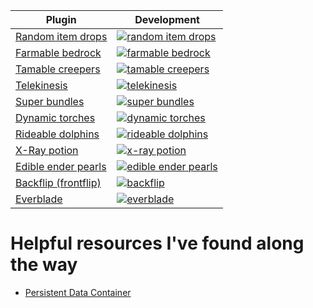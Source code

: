 
| Plugin | Development |
|---|---|
| [Random item drops](random-item-drops) | [![random item drops](http://img.youtube.com/vi/GjmFuuPANYE/0.jpg)](https://youtu.be/GjmFuuPANYE) |
| [Farmable bedrock](farmable-bedrock) | [![farmable bedrock](http://img.youtube.com/vi/GAsYyvqbhp4/0.jpg)](https://youtu.be/GAsYyvqbhp4) |
| [Tamable creepers](tamable-creepers) | [![tamable creepers](http://img.youtube.com/vi/IOaPcC1XZSI/0.jpg)](https://youtu.be/IOaPcC1XZSI) |
| [Telekinesis](telekinesis) | [![telekinesis](http://img.youtube.com/vi/9hQOl0RlpFo/0.jpg)](https://youtu.be/9hQOl0RlpFo) |
| [Super bundles](super-bundles) | [![super bundles](http://img.youtube.com/vi/zpRynOJi0Qg/0.jpg)](https://youtu.be/zpRynOJi0Qg) |
| [Dynamic torches](dynamic-torches) | [![dynamic torches](http://img.youtube.com/vi/2-uJBHjSdc8/0.jpg)](https://youtu.be/2-uJBHjSdc8) |
| [Rideable dolphins](rideable-dolphins) | [![rideable dolphins](http://img.youtube.com/vi/wg0q-tVEfTk/0.jpg)](https://youtu.be/wg0q-tVEfTk) |
| [X-Ray potion](xray-potion) | [![x-ray potion](http://img.youtube.com/vi/pT1qjkRishk/0.jpg)](https://youtu.be/pT1qjkRishk) |
| [Edible ender pearls](warps) | [![edible ender pearls](http://img.youtube.com/vi/MSLA2fF2rB4/0.jpg)](https://youtu.be/MSLA2fF2rB4) |
| [Backflip (frontflip)](backflip) | [![backflip](http://img.youtube.com/vi/kgzSOPzLMMI/0.jpg)](https://youtu.be/kgzSOPzLMMI) |
| [Everblade](everblade) | [![everblade](http://img.youtube.com/vi/o5xVb8CZwpw/0.jpg)](https://youtu.be/o5xVb8CZwpw) |


# Helpful resources I've found along the way

- [Persistent Data Container](https://www.spigotmc.org/threads/a-guide-to-1-14-persistentdataholder-api.371200/)
